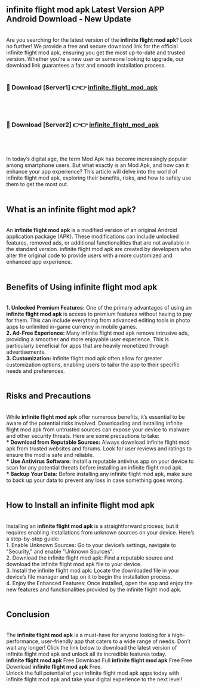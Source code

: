 ## infinite flight mod apk Latest Version APP Android Download - New Update
<br>
Are you searching for the latest version of the <strong>infinite flight mod apk</strong>? Look no further! We provide a free and secure download link for the official infinite flight mod apk, ensuring you get the most up-to-date and trusted version. Whether you're a new user or someone looking to upgrade, our download link guarantees a fast and smooth installation process.
<br>
<br>
<h3>🔴 Download [Server1] 👉👉 <a href="https://modyolo.store/infinite+flight+mod+apk">infinite_flight_mod_apk</a></h3><br>
<br>
<h3>🔴 Download [Server2] 👉👉 <a href="https://modyolo.store/infinite+flight+mod+apk">infinite_flight_mod_apk</a></h3><br>
<br>
<br>
In today’s digital age, the term Mod Apk has become increasingly popular among smartphone users. But what exactly is an Mod Apk, and how can it enhance your app experience? This article will delve into the world of infinite flight mod apk, exploring their benefits, risks, and how to safely use them to get the most out.
<br>
<br>
<h2>What is an infinite flight mod apk?</h2>
<br>
An <strong>infinite flight mod apk</strong> is a modified version of an original Android application package (APK). These modifications can include unlocked features, removed ads, or additional functionalities that are not available in the standard version. infinite flight mod apk are created by developers who alter the original code to provide users with a more customized and enhanced app experience.
<br>
<br>
<h2>Benefits of Using infinite flight mod apk</h2>
<br>
<strong> 1. Unlocked Premium Features:</strong> One of the primary advantages of using an <strong>infinite flight mod apk</strong> is access to premium features without having to pay for them. This can include everything from advanced editing tools in photo apps to unlimited in-game currency in mobile games.
<br>
<strong> 2. Ad-Free Experience:</strong> Many infinite flight mod apk remove intrusive ads, providing a smoother and more enjoyable user experience. This is particularly beneficial for apps that are heavily monetized through advertisements.
<br>
<strong> 3. Customization:</strong> infinite flight mod apk often allow for greater customization options, enabling users to tailor the app to their specific needs and preferences.
<br>
<br>
<h2>Risks and Precautions</h2>
<br>
While <strong>infinite flight mod apk</strong> offer numerous benefits, it’s essential to be aware of the potential risks involved. Downloading and installing infinite flight mod apk from untrusted sources can expose your device to malware and other security threats. Here are some precautions to take:
<br>
<strong> * Download from Reputable Sources:</strong> Always download infinite flight mod apk from trusted websites and forums. Look for user reviews and ratings to ensure the mod is safe and reliable.
<br>
<strong> * Use Antivirus Software:</strong> Install a reputable antivirus app on your device to scan for any potential threats before installing an infinite flight mod apk.
<br>
<strong> * Backup Your Data:</strong> Before installing any infinite flight mod apk, make sure to back up your data to prevent any loss in case something goes wrong.
<br>
<br>
<h2>How to Install an infinite flight mod apk</h2>
<br>
Installing an <strong>infinite flight mod apk</strong> is a straightforward process, but it requires enabling installations from unknown sources on your device. Here’s a step-by-step guide:
<br>
 1. Enable Unknown Sources: Go to your device’s settings, navigate to "Security," and enable "Unknown Sources".
<br>
 2. Download the infinite flight mod apk: Find a reputable source and download the infinite flight mod apk file to your device.
<br>
 3. Install the infinite flight mod apk: Locate the downloaded file in your device’s file manager and tap on it to begin the installation process.
<br>
 4. Enjoy the Enhanced Features: Once installed, open the app and enjoy the new features and functionalities provided by the infinite flight mod apk.
<br>
<br>
<h2><strong>Conclusion</strong></h2>
<br>
The <strong>infinite flight mod apk</strong> is a must-have for anyone looking for a high-performance, user-friendly app that caters to a wide range of needs. Don’t wait any longer! Click the link below to download the latest version of infinite flight mod apk and unlock all its incredible features today.
<br>
<strong>infinite flight mod apk</strong> Free Download Full <strong>infinite flight mod apk</strong> Free Free Download <strong>infinite flight mod apk</strong> Free.
<br>
Unlock the full potential of your infinite flight mod apk apps today with infinite flight mod apk and take your digital experience to the next level!